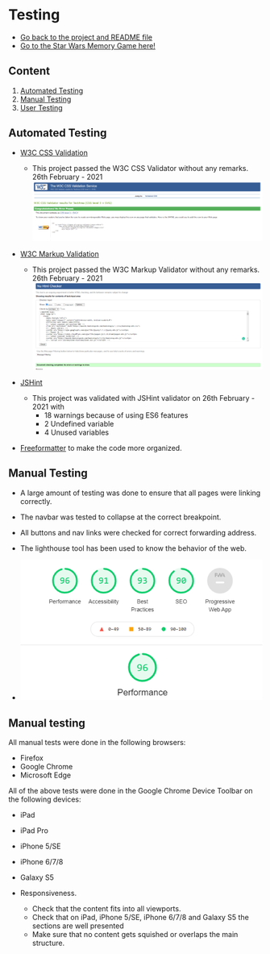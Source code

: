 # Testing
- [Go back to the project and README file](https://github.com/rlopezba1/MilestoneProject2#User-Stories)
- [Go to the Star Wars Memory Game here!](https://rlopezba1.github.io/MilestoneProject2/)

## Content
1. [Automated Testing](#automated-testing)
2. [Manual Testing](#manual-testing)
3. [User Testing](#user-testing)

## Automated Testing

- [W3C CSS Validation](https://jigsaw.w3.org/css-validator/)
    - This project passed the W3C CSS Validator without any remarks. 26th February - 2021
    ![CSS Validation Result](./assets/documentation/testing/cssValidator.png)

- [W3C Markup Validation](https://validator.w3.org/)
    - This project passed the W3C Markup Validator without any remarks. 26th February - 2021
     ![HTML Validation Result](./assets/documentation/testing/validatorHtml.png)

- [JSHint](https://jshint.com/)
    - This project was validated with JSHint validator on 26th February - 2021 with
        - 18 warnings because of using ES6 features
        - 2 Undefined variable
        - 4 Unused variables
- [Freeformatter](https://www.freeformatter.com/) to make the code more organized.

## Manual Testing 
- A large amount of testing was done to ensure that all pages were linking correctly.
- The navbar was tested to collapse at the correct breakpoint.
- All buttons and nav links were checked for correct forwarding address.
- The lighthouse tool has been used to know the behavior of the web.

- ![website performance](./assets/documentation/testing/performance.png)

## Manual testing
All manual tests were done in the following browsers:
- Firefox
- Google Chrome
- Microsoft Edge

All of the above tests were done in the Google Chrome Device Toolbar on the following devices:

- iPad
- iPad Pro
- iPhone 5/SE
- iPhone 6/7/8
- Galaxy S5

- Responsiveness.
    - Check that the content fits into all viewports.
    - Check that on iPad, iPhone 5/SE, iPhone 6/7/8 and Galaxy S5 the sections are well presented
    - Make sure that no content gets squished or overlaps the main structure.
